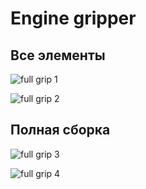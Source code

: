# Engine gripper

## Все элементы 

![full grip 1](https://github.com/gitzense/engine_gripper/assets/114235388/ec65f9cc-31f7-4b64-abf7-453ee48680ff)

![full grip 2](https://github.com/gitzense/engine_gripper/assets/114235388/502d2231-55e4-4337-86d1-d8dd1be514ec)

## Полная сборка

![full grip 3](https://github.com/gitzense/engine_gripper/assets/114235388/43235cbb-3f5d-47f6-8b50-945f42264343)

![full grip 4](https://github.com/gitzense/engine_gripper/assets/114235388/e4a17ebc-2969-41d7-9e14-472282c64e59)

